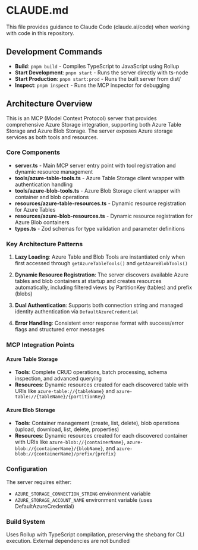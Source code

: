 # CLAUDE.md

This file provides guidance to Claude Code (claude.ai/code) when working with code in this repository.

## Development Commands

- **Build**: `pnpm build` - Compiles TypeScript to JavaScript using Rollup
- **Start Development**: `pnpm start` - Runs the server directly with ts-node
- **Start Production**: `pnpm start:prod` - Runs the built server from dist/
- **Inspect**: `pnpm inspect` - Runs the MCP inspector for debugging

## Architecture Overview

This is an MCP (Model Context Protocol) server that provides comprehensive Azure Storage integration, supporting both Azure Table Storage and Azure Blob Storage. The server exposes Azure storage services as both tools and resources.

### Core Components

- **server.ts** - Main MCP server entry point with tool registration and dynamic resource management
- **tools/azure-table-tools.ts** - Azure Table Storage client wrapper with authentication handling
- **tools/azure-blob-tools.ts** - Azure Blob Storage client wrapper with container and blob operations
- **resources/azure-table-resources.ts** - Dynamic resource registration for Azure Tables
- **resources/azure-blob-resources.ts** - Dynamic resource registration for Azure Blob containers
- **types.ts** - Zod schemas for type validation and parameter definitions

### Key Architecture Patterns

1. **Lazy Loading**: Azure Table and Blob Tools are instantiated only when first accessed through `getAzureTableTools()` and `getAzureBlobTools()`

2. **Dynamic Resource Registration**: The server discovers available Azure tables and blob containers at startup and creates resources automatically, including filtered views by PartitionKey (tables) and prefix (blobs)

3. **Dual Authentication**: Supports both connection string and managed identity authentication via `DefaultAzureCredential`

4. **Error Handling**: Consistent error response format with success/error flags and structured error messages

### MCP Integration Points

#### Azure Table Storage
- **Tools**: Complete CRUD operations, batch processing, schema inspection, and advanced querying
- **Resources**: Dynamic resources created for each discovered table with URIs like `azure-table://{tableName}` and `azure-table://{tableName}/{partitionKey}`

#### Azure Blob Storage  
- **Tools**: Container management (create, list, delete), blob operations (upload, download, list, delete, properties)
- **Resources**: Dynamic resources created for each discovered container with URIs like `azure-blob://{containerName}`, `azure-blob://{containerName}/{blobName}`, and `azure-blob://{containerName}/prefix/{prefix}`

### Configuration

The server requires either:
- `AZURE_STORAGE_CONNECTION_STRING` environment variable
- `AZURE_STORAGE_ACCOUNT_NAME` environment variable (uses DefaultAzureCredential)

### Build System

Uses Rollup with TypeScript compilation, preserving the shebang for CLI execution. External dependencies are not bundled